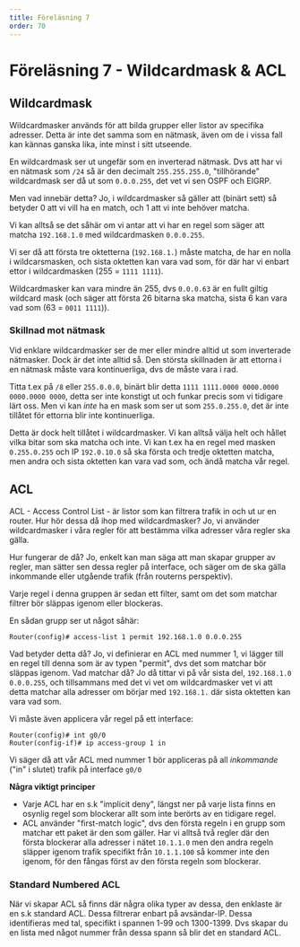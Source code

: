 ```yaml
---
title: Föreläsning 7
order: 70
---
```


# Föreläsning 7 - Wildcardmask & ACL

## Wildcardmask

Wildcardmasker används för att bilda grupper eller listor av specifika adresser. Detta är inte det samma som en nätmask, även om de i vissa fall kan kännas ganska lika, inte minst i sitt utseende.

En wildcardmask ser ut ungefär som en inverterad nätmask. Dvs att har vi en nätmask som `/24` så är den decimalt `255.255.255.0`, "tillhörande" wildcardmask ser då ut som `0.0.0.255`, det vet vi sen OSPF och EIGRP.

Men vad innebär detta? Jo, i wildcardmasker så gäller att (binärt sett) så betyder 0 att vi vill ha en match, och 1 att vi inte behöver matcha.

Vi kan alltså se det såhär om vi antar att vi har en regel som säger att matcha `192.168.1.0` med wildcardmasken `0.0.0.255`.

Vi ser då att första tre oktetterna (`192.168.1.`) måste matcha, de har en nolla i wildcarsmasken, och sista oktetten kan vara vad som, för där har vi enbart ettor i wildcardmasken (255 = `1111 1111`).

Wildcardmasker kan vara mindre än 255, dvs `0.0.0.63` är en fullt giltig wildcard mask (och säger att första 26 bitarna ska matcha, sista 6 kan vara vad som (63 = `0011 1111`)).

### Skillnad mot nätmask

Vid enklare wildcardmasker ser de mer eller mindre alltid ut som inverterade nätmasker. Dock är det inte alltid så. Den största skillnaden är att ettorna i en nätmask måste vara kontinuerliga, dvs de måste vara i rad.

Titta t.ex på `/8` eller `255.0.0.0`, binärt blir detta `1111 1111.0000 0000.0000 0000.0000 0000`, detta ser inte konstigt ut och funkar precis som vi tidigare lärt oss. Men vi kan _inte_ ha en mask som ser ut som `255.0.255.0`, det är inte tillåtet för ettorna blir inte kontinuerliga.

Detta är dock helt tillåtet i wildcardmasker. Vi kan alltså välja helt och hållet vilka bitar som ska matcha och inte. Vi kan t.ex ha en regel med masken `0.255.0.255` och IP `192.0.10.0` så ska första och tredje oktetten matcha, men andra och sista oktetten kan vara vad som, och ändå matcha vår regel.

## ACL

ACL - Access Control List - är listor som kan filtrera trafik in och ut ur en router. Hur hör dessa då ihop med wildcardmasker? Jo, vi använder wildcardmasker i våra regler för att bestämma vilka adresser våra regler ska gälla.

Hur fungerar de då? Jo, enkelt kan man säga att man skapar grupper av regler, man sätter sen dessa regler på interface, och säger om de ska gälla inkommande eller utgående trafik (från routerns perspektiv).

Varje regel i denna gruppen är sedan ett filter, samt om det som matchar filtrer bör släppas igenom eller blockeras.

En sådan grupp ser ut något såhär:

```
Router(config)# access-list 1 permit 192.168.1.0 0.0.0.255
```

Vad betyder detta då? Jo, vi definierar en ACL med nummer 1, vi lägger till en regel till denna som är av typen "permit", dvs det som matchar bör släppas igenom. Vad matchar då? Jo då tittar vi på vår sista del, `192.168.1.0 0.0.0.255`, och tillsammans med det vi vet om wildcardmasker vet vi att detta matchar alla adresser om börjar med `192.168.1.` där sista oktetten kan vara vad som.

Vi måste även applicera vår regel på ett interface:

```
Router(config)# int g0/0
Router(config-if)# ip access-group 1 in
```

Vi säger då att vår ACL med nummer 1 bör appliceras på all _inkommande_ ("in" i slutet) trafik på interface `g0/0`

**Några viktigt principer**

- Varje ACL har en s.k "implicit deny", längst ner på varje lista finns en osynlig regel som blockerar allt som inte berörts av en tidigare regel.
- ACL använder "first-match logic", dvs den första regeln i en grupp som matchar ett paket är den som gäller. Har vi alltså två regler där den första blockerar alla adresser i nätet `10.1.1.0` men den andra regeln släpper igenom trafik specifikt från `10.1.1.100` så kommer inte den igenom, för den fångas först av den första regeln som blockerar.

### Standard Numbered ACL

När vi skapar ACL så finns där några olika typer av dessa, den enklaste är en s.k standard ACL. Dessa filtrerar enbart på avsändar-IP. Dessa identifieras med tal, specifikt i spannen 1-99 och 1300-1399. Dvs skapar du en lista med något nummer från dessa spann så blir det en standard ACL.
